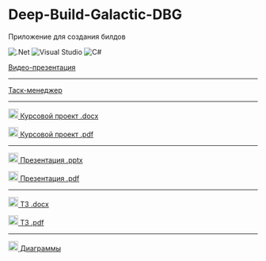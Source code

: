 # Deep-Build-Galactic-DBG

<p>Приложение для создания билдов</p>

![.Net](https://img.shields.io/badge/.NET-5C2D91?style=for-the-badge&logo=.net&logoColor=white)
![Visual Studio](https://img.shields.io/badge/Visual%20Studio-5C2D91.svg?style=for-the-badge&logo=visual-studio&logoColor=white)
![C#](https://img.shields.io/badge/c%23-%23239120.svg?style=for-the-badge&logo=c-sharp&logoColor=white)

<p>
  <a href="ютаб">
  Видео-презентация
</p>

---

<p>
  <a href="https://github.com/users/Zeltix/projects/1/views/1">
  Таск-менеджер
</p>

---

<p>
  <a href="https://github.com/Zeltix/Deep-Build-Galactic-DBG/blob/docs/%D0%9A%D1%83%D1%80%D1%81%D0%BE%D0%B2%D0%BE%D0%B9%20%D0%BF%D1%80%D0%BE%D0%B5%D0%BA%D1%82.docx">
  <img src="https://cdn-icons-png.flaticon.com/512/281/281760.png" alt="Doc" width="20" height="20"/>
  Курсовой проект .docx
</p>
 
<p>
  <a href="https://github.com/Zeltix/Deep-Build-Galactic-DBG/blob/docs/%D0%9A%D1%83%D1%80%D1%81%D0%BE%D0%B2%D0%BE%D0%B9%20%D0%BF%D1%80%D0%BE%D0%B5%D0%BA%D1%82.pdf">
  <img src="https://cdn-icons-png.flaticon.com/512/337/337946.png" alt="Doc" width="20" height="20"/>
  Курсовой проект .pdf
</p>

---

<p>
  <a href="https://github.com/Zeltix/Deep-Build-Galactic-DBG/blob/docs/Deep%20Build%20Galactic.pptx">
  <img src="https://cdn-icons-png.flaticon.com/512/281/281760.png" alt="Doc" width="20" height="20"/>
  Презентация .pptx
</p>
 
<p>
  <a href="https://github.com/Zeltix/Deep-Build-Galactic-DBG/blob/docs/Deep%20Build%20Galactic.pdf">
  <img src="https://cdn-icons-png.flaticon.com/512/337/337946.png" alt="Doc" width="20" height="20"/>
  Презентация .pdf
</p>

---

<p>
  <a href="https://github.com/Zeltix/Deep-Build-Galactic-DBG/blob/docs/%D0%A2%D0%97.docx">
  <img src="https://cdn-icons-png.flaticon.com/512/281/281760.png" alt="Doc" width="20" height="20"/>
  ТЗ .docx
</p>
  
<p>
  <a href="https://github.com/Zeltix/Deep-Build-Galactic-DBG/blob/docs/%D0%A2%D0%97.pdf">
  <img src="https://cdn-icons-png.flaticon.com/512/337/337946.png" alt="Doc" width="20" height="20"/>
  ТЗ .pdf
</p>

---

<p>
  <a href="https://github.com/Zeltix/Deep-Build-Galactic-DBG/tree/docs">
  <img src="https://cdn-icons-png.flaticon.com/512/7170/7170247.png" alt="Doc" width="20" height="20"/>
  Диаграммы
</p>

